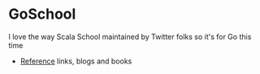 # GoSchool
I love the way Scala School maintained by Twitter folks so it's for Go this time

* [Reference](reference) links, blogs and books
